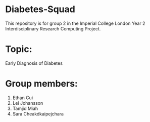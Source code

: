 # Diabetes-Squad
This repository is for group 2 in the Imperial College London Year 2 Interdisciplinary Research Computing Project.

# Topic:
Early Diagnosis of Diabetes 

# Group members:
1. Ethan Cui
2. Lei Johansson
3. Tamjid Miah
4. Sara Cheakdkaipejchara
